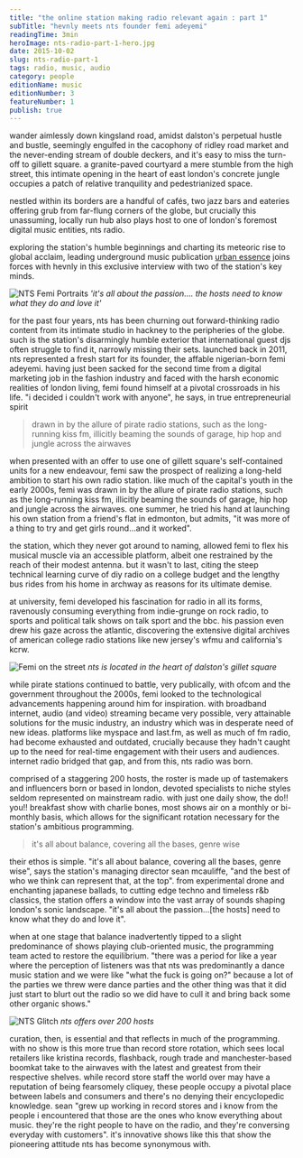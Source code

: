 ```yaml
---
title: "the online station making radio relevant again : part 1"
subTitle: "hevnly meets nts founder femi adeyemi"
readingTime: 3min
heroImage: nts-radio-part-1-hero.jpg
date: 2015-10-02
slug: nts-radio-part-1
tags: radio, music, audio
category: people
editionName: music
editionNumber: 3
featureNumber: 1
publish: true
---
```


wander aimlessly down kingsland road, amidst dalston's perpetual hustle and bustle, seemingly engulfed in the cacophony of ridley road market and the never-ending stream of double deckers, and it's easy to miss the turn-off to gillett square. a granite-paved courtyard a mere stumble from the high street, this intimate opening in the heart of east london's concrete jungle occupies a patch of relative tranquility and pedestrianized space.

nestled within its borders are a handful of cafés, two jazz bars and eateries offering grub from far-flung corners of the globe, but crucially this unassuming, locally run hub also plays host to one of london's foremost digital music entities, nts radio.

exploring the station's humble beginnings and charting its meteoric rise to global acclaim, leading underground music publication [urban essence](http://www.urban-essence.net/) joins forces with hevnly in this exclusive interview with two of the station's key minds.

![NTS Femi Portraits](fotorcreated13.jpg)
*'it's all about the passion…. the hosts need to know what they do and love it'*

for the past four years, nts has been churning out forward-thinking radio content from its intimate studio in hackney to the peripheries of the globe. such is the station's disarmingly humble exterior that international guest djs often struggle to find it, narrowly missing their sets. launched back in 2011, nts represented a fresh start for its founder, the affable nigerian-born femi adeyemi. having just been sacked for the second time from a digital marketing job in the fashion industry and faced with the harsh economic realities of london living, femi found himself at a pivotal crossroads in his life. "i decided i couldn't work with anyone", he says, in true entrepreneurial spirit

> drawn in by the allure of pirate radio stations, such as the long-running kiss fm, illicitly beaming the sounds of garage, hip hop and jungle across the airwaves

when presented with an offer to use one of gillett square's self-contained units for a new endeavour, femi saw the prospect of realizing a long-held ambition to start his own radio station. like much of the capital's youth in the early 2000s, femi was drawn in by the allure of pirate radio stations, such as the long-running kiss fm, illicitly beaming the sounds of garage, hip hop and jungle across the airwaves. one summer, he tried his hand at launching his own station from a friend's flat in edmonton, but admits, "it was more of a thing to try and get girls round…and it worked".

the station, which they never got around to naming, allowed femi to flex his musical muscle via an accessible platform, albeit one restrained by the reach of their modest antenna. but it wasn't to last, citing the steep technical learning curve of diy radio on a college budget and the lengthy bus rides from his home in archway as reasons for its ultimate demise.

at university, femi developed his fascination for radio in all its forms, ravenously consuming everything from indie-grunge on rock radio, to sports and political talk shows on talk sport and the bbc. his passion even drew his gaze across the atlantic, discovering the extensive digital archives of american college radio stations like new jersey's wfmu and california's kcrw.

![Femi on the street](28-0.jpg)
*nts is located in the heart of dalston's gillet square*

while pirate stations continued to battle, very publically, with ofcom and the government throughout the 2000s, femi looked to the technological advancements happening around him for inspiration. with broadband internet, audio (and video) streaming became very possible, very attainable solutions for the music industry, an industry which was in desperate need of new ideas. platforms like myspace and last.fm, as well as much of fm radio, had become exhausted and outdated, crucially because they hadn't caught up to the need for real-time engagement with their users and audiences. internet radio bridged that gap, and from this, nts radio was born.

comprised of a staggering 200 hosts, the roster is made up of tastemakers and influencers born or based in london, devoted specialists to niche styles seldom represented on mainstream radio. with just one daily show, the do!! you!! breakfast show with charlie bones, most shows air on a monthly or bi-monthly basis, which allows for the significant rotation necessary for the station's ambitious programming.

> it's all about balance, covering all the bases, genre wise

their ethos is simple. "it's all about balance, covering all the bases, genre wise", says the station's managing director sean mcauliffe, "and the best of who we think can represent that, at the top". from experimental drone and enchanting japanese ballads, to cutting edge techno and timeless r&b classics, the station offers a window into the vast array of sounds shaping london's sonic landscape. "it's all about the passion…[the hosts] need to know what they do and love it".

when at one stage that balance inadvertently tipped to a slight predominance of shows playing club-oriented music, the programming team acted to restore the equilibrium. "there was a period for like a year where the perception of listeners was that nts was predominantly a dance music station and we were like "what the fuck is going on?" because a lot of the parties we threw were dance parties and the other thing was that it did just start to blurt out the radio so we did have to cull it and bring back some other organic shows."

![NTS Glitch](nts-radio-kit-records-glitchy.jpg)
*nts offers over 200 hosts*

curation, then, is essential and that reflects in much of the programming. with no show is this more true than record store rotation, which sees local retailers like kristina records, flashback, rough trade and manchester-based boomkat take to the airwaves with the latest and greatest from their respective shelves. while record store staff the world over may have a reputation of being fearsomely cliquey, these people occupy a pivotal place between labels and consumers and there's no denying their encyclopedic knowledge. sean "grew up working in record stores and i know from the people i encountered that those are the ones who know everything about music. they're the right people to have on the radio, and they're conversing everyday with customers". it's innovative shows like this that show the pioneering attitude nts has become synonymous with.
